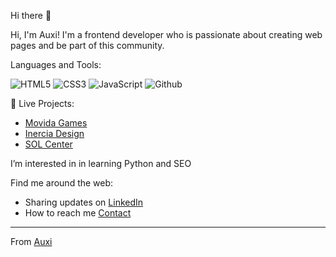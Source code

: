 Hi there 👋

Hi, I'm Auxi! I'm a frontend developer who is passionate about creating web pages and be part of this community.

Languages and Tools:

![HTML5](https://img.shields.io/badge/-HTML5-000000?style=flat&logo=html5)
![CSS3](https://img.shields.io/badge/-CSS-000000?style=flat&logo=css3)
![JavaScript](https://img.shields.io/badge/-JavaScript-000000?style=flat&logo=javascript)
![Github](https://img.shields.io/badge/-Github-000000?style=flat&logo=github)


💼 Live Projects:
- <a href="http://movidagames.com">Movida Games</a>
- <a href="http://www.inerciadesign.com">Inercia Design</a>
- <a href="https://www.solspanishcenter.com/en/new">SOL Center</a>

I’m interested in in learning Python and  SEO
 
Find me around the web:
- Sharing updates on <a href="https://www.linkedin.com/in/auxiliadora-lopez-perez-de-gracia//">LinkedIn</a> 
- How to reach me <a href="mailto:auxilpge@gmail.com">Contact</a>

---
From [Auxi](https://github.com/Auxi93)

